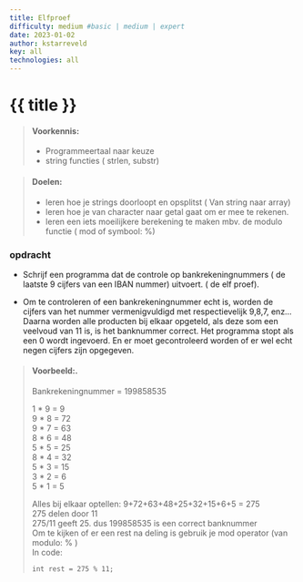 ```yaml
---
title: Elfproef
difficulty: medium #basic | medium | expert
date: 2023-01-02
author: kstarreveld
key: all
technologies: all
---
```




# {{ title }}

> #### Voorkennis:  
> * Programmeertaal naar keuze
> * string functies ( strlen,  substr)

> #### Doelen:  
> * leren hoe je strings doorloopt en opsplitst ( Van string naar array)
> * leren hoe je van character naar getal gaat om er mee te rekenen.
> * leren een iets moeilijkere berekening te maken mbv. de modulo functie ( mod of symbool: %)


### opdracht 
* Schrijf een programma dat de controle op bankrekeningnummers ( de laatste 9 cijfers van een IBAN nummer) uitvoert.   ( de elf proef). 

* Om te controleren of een bankrekeningnummer echt is, worden de cijfers van het nummer vermenigvuldigd met respectievelijk 9,8,7, enz… 
Daarna worden alle producten bij elkaar opgeteld, als deze som een veelvoud van 11 is, is het banknummer correct. Het programma stopt als een 0 wordt ingevoerd. En er moet gecontroleerd worden of er wel echt negen cijfers zijn opgegeven. 
 
> #### Voorbeeld:. 
> Bankrekeningnummer  = 199858535
>
> 1 * 9 =  9  
> 9 * 8 = 72  
> 9 * 7 = 63   
> 8 * 6 = 48   
> 5 * 5 = 25   
> 8 * 4 = 32   
> 5 * 3 = 15  
> 3 * 2 =  6  
> 5 * 1 =  5  
>
>
> Alles bij elkaar optellen: 
> 9+72+63+48+25+32+15+6+5 = 275    
>   275 delen door 11  
>   275/11 geeft 25. 
> dus 199858535 is een correct banknummer    
> Om te kijken of er een rest na deling is gebruik je mod operator  (van modulo:  % )   
> In code:     
> ```shell
> int rest = 275 % 11;
> ```
